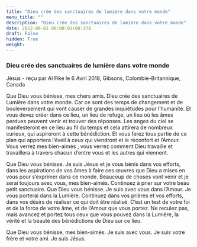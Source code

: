 ```yaml
---
title: "Dieu crée des sanctuaires de lumière dans votre monde"
menu_title: ""
description: "Dieu crée des sanctuaires de lumière dans votre monde"
date: 2022-06-01 06:00:01+00:378
draft: False
hidden: True
weight:
---
```

### Dieu crée des sanctuaires de lumière dans votre monde

Jésus - reçu par Al Fike le 6 Avril 2018, Gibsons, Colombie-Britannique, Canada

Que Dieu vous bénisse, mes chers amis. Dieu crée des sanctuaires de Lumière dans votre monde. Car ce sont des temps de changement et de bouleversement qui vont causer de grandes inquiétudes pour l’humanité. Et vous devez créer dans ce lieu, un lieu de refuge, un lieu où les âmes perdues peuvent venir et trouver des réponses. Les anges du ciel se manifesteront en ce lieu au fil du temps et cela attirera de nombreux curieux, qui aspireront à cette bénédiction. Et vous ferez tous partie de ce plan qui apportera l’éveil à ceux qui viendront et le réconfort et l’Amour. Vous verrez mes bien-aimés ; vous verrez comment Dieu travaille et travaillera à travers chacun d’entre vous et les autres qui viennent.

Que Dieu vous bénisse. Je suis Jésus et je vous bénis dans vos efforts, dans les aspirations de vos âmes à faire ces œuvres que Dieu a mises en vous pour s’exprimer dans ce monde. Beaucoup de choses vont venir et je serai toujours avec vous, mes bien-aimés. Continuez à prier sur votre beau petit sanctuaire. Que Dieu vous bénisse. Je suis avec vous dans l’Amour. Je vous porterai dans la Lumière. Continuez dans vos prières et vos efforts, dans vos désirs de réaliser ce qui doit être réalisé. C’est un test de votre foi et de la force de votre âme, et de l’Amour que vous portez. Ne reculez pas, mais avancez et portez tous ceux que vous pouvez dans la Lumière, la vérité et la beauté des bénédictions de Dieu sur ce lieu.

Que Dieu vous bénisse, mes bien-aimés. Je suis avec vous. Je suis votre frère et votre ami. Je suis Jésus.



